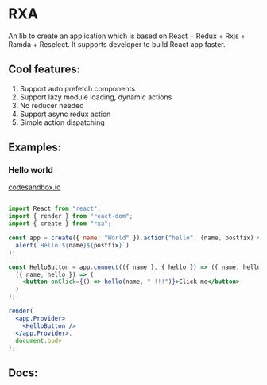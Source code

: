 # RXA

An lib to create an application which is based on React + Redux + Rxjs + Ramda + Reselect.
It supports developer to build React app faster.
## Cool features:
1. Support auto prefetch components
2. Support lazy module loading, dynamic actions
3. No reducer needed
4. Support async redux action
5. Simple action dispatching

## Examples:
### Hello world
<a href="https://codesandbox.io/s/43kn33ko0x">codesandbox.io</a>
```jsx

import React from "react";
import { render } from "react-dom";
import { create } from "rxa";

const app = create({ name: "World" }).action("hello", (name, postfix) =>
  alert(`Hello ${name}${postfix}`)
);

const HelloButton = app.connect(({ name }, { hello }) => ({ name, hello }))(
  ({ name, hello }) => (
    <button onClick={() => hello(name, " !!!")}>Click me</button>
  )
);

render(
  <app.Provider>
    <HelloButton />
  </app.Provider>,
  document.body
);


```

## Docs:
